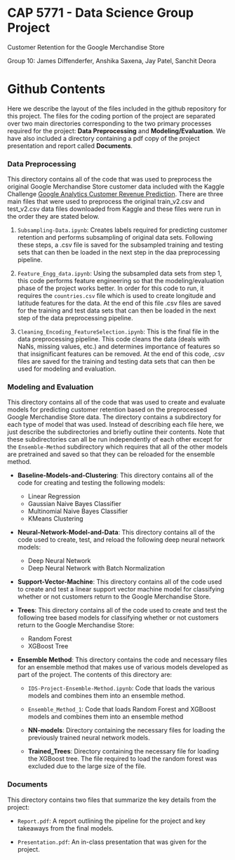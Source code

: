 # CAP 5771 - Data Science Group Project

Customer Retention for the Google Merchandise Store

Group 10: James Diffenderfer, Anshika Saxena, Jay Patel, Sanchit Deora

# Github Contents

Here we describe the layout of the files included in the github repository for this project. The files for the coding portion of the project are separated over two main directories corresponding to the two primary processes required for the project: **Data Preprocessing** and **Modeling/Evaluation**. We have also included a directory containing a pdf copy of the project presentation and report called **Documents**.

### Data Preprocessing

This directory contains all of the code that was used to preprocess the original Google Merchandise Store customer data included with the Kaggle Challenge [Google Analytics Customer Revenue Prediction](https://www.kaggle.com/c/ga-customer-revenue-prediction/data). There are three main files that were used to preprocess the original train_v2.csv and test_v2.csv data files downloaded from Kaggle and these files were run in the order they are stated below.

1. `Subsampling-Data.ipynb`: Creates labels required for predicting customer retention and performs subsampling of original data sets. Following these steps, a .csv file is saved for the subsampled training and testing sets that can then be loaded in the next step in the daa preprocessing pipeline.

2. `Feature_Engg_data.ipynb`: Using the subsampled data sets from step 1, this code performs feature engineering so that the modeling/evaluation phase of the project works better. In order for this code to run, it requires the `countries.csv` file which is used to create longitude and latitude features for the data. At the end of this file .csv files are saved for the training and test data sets that can then be loaded in the next step of the data preprocessing pipeline.

3. `Cleaning_Encoding_FeatureSelection.ipynb`: This is the final file in the data preprocessing pipeline. This code cleans the data (deals with NaNs, missing values, etc.) and determines importance of features so that insignificant features can be removed. At the end of this code, .csv files are saved for the training and testing data sets that can then be used for modeling and evaluation.

### Modeling and Evaluation

This directory contains all of the code that was used to create and evaluate models for predicting customer retention based on the preprocessed Google Merchandise Store data. The directory contains a subdirectory for each type of model that was used. Instead of describing each file here, we just describe the subdirectories and briefly outline their contents. Note that these subdirectories can all be run independently of each other except for the `Ensemble-Method` subdirectory which requires that all of the other models are pretrained and saved so that they can be reloaded for the ensemble method.

* **Baseline-Models-and-Clustering**: This directory contains all of the code for creating and testing the following models:

  * Linear Regression
  * Gaussian Naive Bayes Classifier
  * Multinomial Naive Bayes Classifier
  * KMeans Clustering


* **Neural-Network-Model-and-Data**: This directory contains all of the code used to create, test, and reload the following deep neural network models:

  * Deep Neural Network
  * Deep Neural Network with Batch Normalization


* **Support-Vector-Machine**: This directory contains all of the code used to create and test a linear support vector machine model for classifying whether or not customers return to the Google Merchandise Store.

* **Trees**: This directory contains all of the code used to create and test the following tree based models for classifying whether or not customers return to the Google Merchandise Store:

  * Random Forest
  * XGBoost Tree

* **Ensemble Method**: This directory contains the code and necessary files for an ensemble method that makes use of various models developed as part of the project. The contents of this directory are:

  * `IDS-Project-Ensemble-Method.ipynb`: Code that loads the various models and combines them into an ensemble method.
  
  * `Ensemble_Method_1`: Code that loads Random Forest and XGBoost models and combines them into an ensemble method

  * **NN-models**: Directory containing the necessary files for loading the previously trained neural network models.

  * **Trained_Trees**: Directory containing the necessary file for loading the XGBoost tree. The file required to load the random forest was excluded due to the large size of the file. 

### Documents

This directory contains two files that summarize the key details from the project:

* `Report.pdf`: A report outlining the pipeline for the project and key takeaways from the final models.

* `Presentation.pdf`: An in-class presentation that was given for the project.
